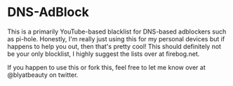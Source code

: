 # DNS-AdBlock
This is a primarily YouTube-based blacklist for DNS-based adblockers such as pi-hole. 
Honestly, I'm really just using this for my personal devices but if happens to help you out, then that's pretty cool!
This should definitely not be your only blocklist, I highly suggest the lists over at firebog.net.

If you happen to use this or fork this, feel free to let me know over at @blyatbeauty on twitter.
